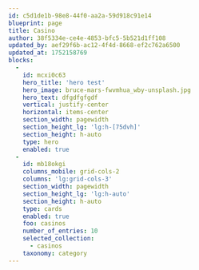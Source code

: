 ```yaml
---
id: c5d1de1b-98e8-44f0-aa2a-59d918c91e14
blueprint: page
title: Casino
author: 38f5334e-ce4e-4853-bfc5-5b521d1ff108
updated_by: aef29f6b-ac12-4f4d-8668-ef2c762a6500
updated_at: 1752158769
blocks:
  -
    id: mcxi0c63
    hero_title: 'hero test'
    hero_image: bruce-mars-fwvmhua_wby-unsplash.jpg
    hero_text: dfgdfgfgdf
    vertical: justify-center
    horizontal: items-center
    section_width: pagewidth
    section_height_lg: 'lg:h-[75dvh]'
    section_height: h-auto
    type: hero
    enabled: true
  -
    id: mb18okgi
    columns_mobile: grid-cols-2
    columns: 'lg:grid-cols-3'
    section_width: pagewidth
    section_height_lg: 'lg:h-auto'
    section_height: h-auto
    type: cards
    enabled: true
    foo: casinos
    number_of_entries: 10
    selected_collection:
      - casinos
    taxonomy: category
---
```

